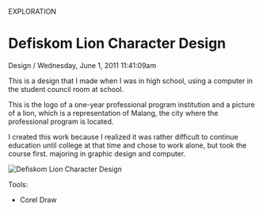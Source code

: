<p class="type">EXPLORATION</p>

# Defiskom Lion Character Design

<p class="meta">Design  /  Wednesday, June 1, 2011 11:41:09am</p>

This is a design that I made when I was in high school, using a computer in the student council room at school.

This is the logo of a one-year professional program institution and a picture of a lion, which is a representation of Malang, the city where the professional program is located.

I created this work because I realized it was rather difficult to continue education until college at that time and chose to work alone, but took the course first. majoring in graphic design and computer.

![Defiskom Lion Character Design](https://farooq-agent.web.app/assets/images/works/large/5zM00KHm_work_image.png)

Tools:
- Corel Draw
